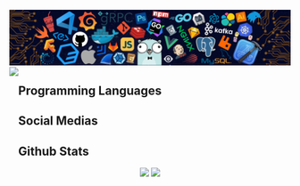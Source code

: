![Github Banner](https://github.com/Jaydeep-Yadav/Jaydeep-Yadav/blob/main/banner.png)
<img align="left" height="150" src="https://gifdb.com/images/thumbnail/classic-pacman-pixelated-icon-8suswgu61ehudg7t.gif"  />

## Programming Languages


## Social Medias


## Github Stats

<div align="center">
<img src="https://github-readme-stats.vercel.app/api?username=DanielEC16&&show_icons=true&count_private=true&theme=github_dark">
<img src="https://github-readme-stats.vercel.app/api/top-langs/?username=DanielEC16&layout=compact&theme=github_dark"/>
</div>


<br clear="both">



###


